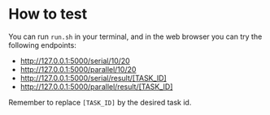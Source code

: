 # How to test

You can run `run.sh` in your terminal, and in the web browser you can try the
following endpoints:

- http://127.0.0.1:5000/serial/10/20
- http://127.0.0.1:5000/parallel/10/20
- http://127.0.0.1:5000/serial/result/[TASK_ID]
- http://127.0.0.1:5000/parallel/result/[TASK_ID]

Remember to replace `[TASK_ID]` by the desired task id.
